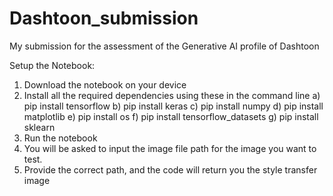 # Dashtoon_submission
My submission for the assessment of the Generative AI profile of Dashtoon

Setup the Notebook:
  1) Download the notebook on your device
  2) Install all the required dependencies using these in the command line
  a) pip install tensorflow
  b) pip install keras
  c) pip install numpy
  d) pip install matplotlib
  e) pip install os
  f) pip install tensorflow_datasets
  g) pip install sklearn
  4) Run the notebook
  5) You will be asked to input the image file path for the image you want to test.
  6) Provide the correct path, and the code will return you the style transfer image
